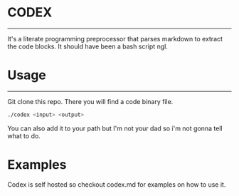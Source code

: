 # CODEX
---
It's a literate programming preprocessor that parses markdown to extract the code blocks.
It should have been a bash script ngl.
# Usage
---
Git clone this repo. There you will find a code binary file.
```bash
./codex <input> <output>
```
You can also add it to your path but I'm not your dad so i'm not gonna tell what to do.

# Examples
Codex is self hosted so checkout codex.md for examples on how to use it.
